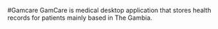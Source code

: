 #Gamcare
GamCare is medical desktop application that stores health records for patients mainly based in The Gambia.